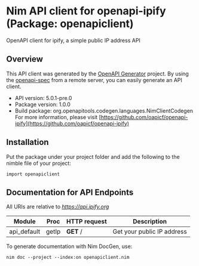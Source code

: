 # Nim API client for openapi-ipify (Package: openapiclient)

OpenAPI client for ipify, a simple public IP address API

## Overview

This API client was generated by the [OpenAPI Generator](https://openapi-generator.tech) project.  By using the [openapi-spec](https://openapis.org) from a remote server, you can easily generate an API client.

- API version: 5.0.1-pre.0
- Package version: 1.0.0
- Build package: org.openapitools.codegen.languages.NimClientCodegen
    For more information, please visit [https://github.com/oapicf/openapi-ipify](https://github.com/oapicf/openapi-ipify)

## Installation

Put the package under your project folder and add the following to the nimble file of your project:

```
import openapiclient
```

## Documentation for API Endpoints

All URIs are relative to *https://api.ipify.org*

Module | Proc | HTTP request | Description
------------ | ------------- | ------------- | -------------
api_default | getIp | **GET** / | Get your public IP address


To generate documentation with Nim DocGen, use:

```
nim doc --project --index:on openapiclient.nim
```
